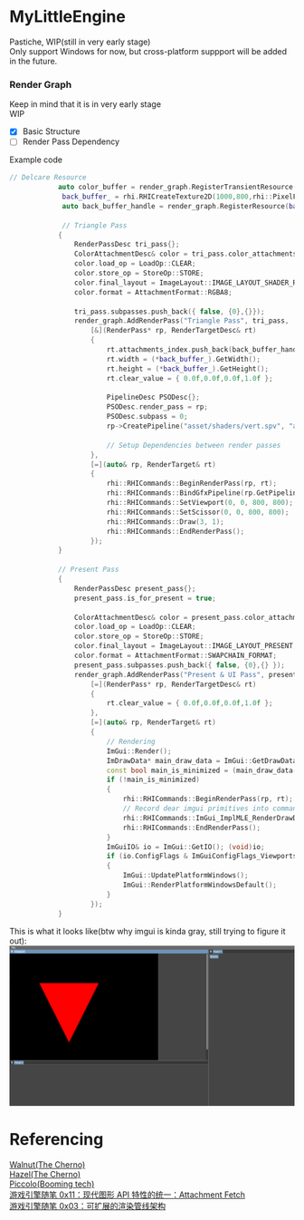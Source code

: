 # MyLittleEngine
Pastiche, WIP(still in very early stage)  
Only support Windows for now, but cross-platform suppport will be added in the future.

### Render Graph
Keep in mind that it is in very early stage  
WIP
- [x] Basic Structure
- [ ] Render Pass Dependency

Example code  
```C++
// Delcare Resource
			auto color_buffer = render_graph.RegisterTransientResource();
			 back_buffer_ = rhi.RHICreateTexture2D(1000,800,rhi::PixelFormat::RGBA);
			 auto back_buffer_handle = render_graph.RegisterResource(back_buffer_.get());

			 // Triangle Pass
			{
				RenderPassDesc tri_pass{};
				ColorAttachmentDesc& color = tri_pass.color_attachments.emplace_back();
				color.load_op = LoadOp::CLEAR;
				color.store_op = StoreOp::STORE;
				color.final_layout = ImageLayout::IMAGE_LAYOUT_SHADER_READ_ONLY_OPTIMAL;
				color.format = AttachmentFormat::RGBA8;

				tri_pass.subpasses.push_back({ false, {0},{}});
				render_graph.AddRenderPass("Triangle Pass", tri_pass,
					[&](RenderPass* rp, RenderTargetDesc& rt)
					{
						rt.attachments_index.push_back(back_buffer_handle);
						rt.width = (*back_buffer_).GetWidth();
						rt.height = (*back_buffer_).GetHeight();
						rt.clear_value = { 0.0f,0.0f,0.0f,1.0f };

						PipelineDesc PSODesc{};
						PSODesc.render_pass = rp;
						PSODesc.subpass = 0;
						rp->CreatePipeline("asset/shaders/vert.spv", "asset/shaders/frag.spv", PSODesc);

						// Setup Dependencies between render passes
					},
					[=](auto& rp, RenderTarget& rt)
					{
						rhi::RHICommands::BeginRenderPass(rp, rt);
						rhi::RHICommands::BindGfxPipeline(rp.GetPipeline(0));
						rhi::RHICommands::SetViewport(0, 0, 800, 800);
						rhi::RHICommands::SetScissor(0, 0, 800, 800);
						rhi::RHICommands::Draw(3, 1);
						rhi::RHICommands::EndRenderPass();
					});
			}
		
			// Present Pass
			{
				RenderPassDesc present_pass{};
				present_pass.is_for_present = true;

				ColorAttachmentDesc& color = present_pass.color_attachments.emplace_back();
				color.load_op = LoadOp::CLEAR;
				color.store_op = StoreOp::STORE;
				color.final_layout = ImageLayout::IMAGE_LAYOUT_PRESENT;
				color.format = AttachmentFormat::SWAPCHAIN_FORMAT;
				present_pass.subpasses.push_back({ false, {0},{} });
				render_graph.AddRenderPass("Present & UI Pass", present_pass,
					[=](RenderPass* rp, RenderTargetDesc& rt)
					{
						rt.clear_value = { 0.0f,0.0f,0.0f,1.0f };
					},
					[=](auto& rp, RenderTarget& rt)
					{
						// Rendering
						ImGui::Render();
						ImDrawData* main_draw_data = ImGui::GetDrawData();
						const bool main_is_minimized = (main_draw_data->DisplaySize.x <= 0.0f || main_draw_data->DisplaySize.y <= 0.0f);
						if (!main_is_minimized)
						{
							rhi::RHICommands::BeginRenderPass(rp, rt);
							// Record dear imgui primitives into command buffer
							rhi::RHICommands::ImGui_ImplMLE_RenderDrawData(main_draw_data);
							rhi::RHICommands::EndRenderPass();
						}
						ImGuiIO& io = ImGui::GetIO(); (void)io;
						if (io.ConfigFlags & ImGuiConfigFlags_ViewportsEnable)
						{
							ImGui::UpdatePlatformWindows();
							ImGui::RenderPlatformWindowsDefault();
						}
					});
			}
```
This is what it looks like(btw why imgui is kinda gray, still trying to figure it out): 
![Just a test](/Docs/Pictures/wip.PNG)

# Referencing
[Walnut(The Cherno)](https://github.com/TheCherno/Walnut)  
[Hazel(The Cherno)](https://github.com/TheCherno/Hazel)  
[Piccolo(Booming tech)](https://github.com/BoomingTech/Piccolo)   
[游戏引擎随笔 0x11：现代图形 API 特性的统一：Attachment Fetch](https://zhuanlan.zhihu.com/p/131392827)  
[游戏引擎随笔 0x03：可扩展的渲染管线架构](https://zhuanlan.zhihu.com/p/70668533)